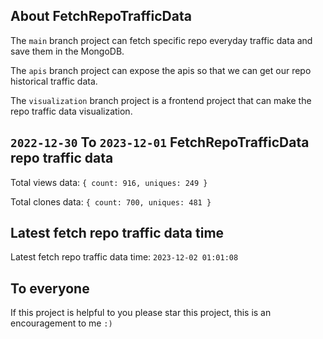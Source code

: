## About FetchRepoTrafficData

The `main` branch project can fetch specific repo everyday traffic data and save them in the MongoDB.

The `apis` branch project can expose the apis so that we can get our repo historical traffic data.

The `visualization` branch project is a frontend project that can make the repo traffic data visualization.

## `2022-12-30` To `2023-12-01` FetchRepoTrafficData repo traffic data

Total views data: `{ count: 916, uniques: 249 }`

Total clones data: `{ count: 700, uniques: 481 }`

## Latest fetch repo traffic data time

Latest fetch repo traffic data time: `2023-12-02 01:01:08`

## To everyone

If this project is helpful to you please star this project, this is an encouragement to me `:)`



